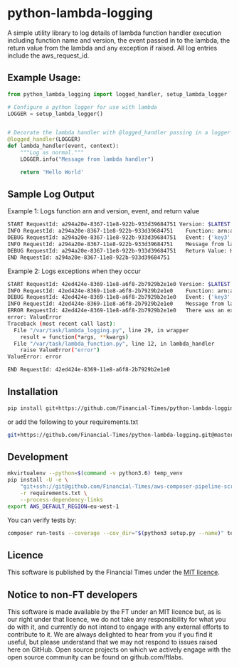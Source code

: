 # python-lambda-logging

A simple utility library to log details of lambda function handler execution including function name and version, the event passed in to the lambda, the return value from the lambda and any exception if raised. All log entries include the aws_request_id.

## Example Usage:

```python
from python_lambda_logging import logged_handler, setup_lambda_logger

# Configure a python logger for use with lambda
LOGGER = setup_lambda_logger()


# Decorate the lambda handler with @logged_handler passing in a logger
@logged_handler(LOGGER)
def lambda_handler(event, context):
    """Log as normal."""
    LOGGER.info("Message from lambda handler")

    return 'Hello World'
```

## Sample Log Output

Example 1: Logs function arn and version, event, and return value

```sh
START RequestId: a294a20e-8367-11e8-922b-933d39684751 Version: $LATEST
INFO RequestId: a294a20e-8367-11e8-922b-933d39684751	Function: arn:aws:lambda:eu-west-1:783072210281:function:Logging-test - $LATEST
DEBUG RequestId: a294a20e-8367-11e8-922b-933d39684751	Event: {'key3': 'value3', 'key2': 'value2', 'key1': 'value1'}
INFO RequestId: a294a20e-8367-11e8-922b-933d39684751	Message from lambda handler
DEBUG RequestId: a294a20e-8367-11e8-922b-933d39684751	Return Value: Hello World
END RequestId: a294a20e-8367-11e8-922b-933d39684751
```

Example 2: Logs exceptions when they occur

```sh
START RequestId: 42ed424e-8369-11e8-a6f8-2b7929b2e1e0 Version: $LATEST
INFO RequestId: 42ed424e-8369-11e8-a6f8-2b7929b2e1e0	Function: arn:aws:lambda:eu-west-1:783072210281:function:Logging-test - $LATEST
DEBUG RequestId: 42ed424e-8369-11e8-a6f8-2b7929b2e1e0	Event: {'key3': 'value3', 'key2': 'value2', 'key1': 'value1'}
INFO RequestId: 42ed424e-8369-11e8-a6f8-2b7929b2e1e0	Message from lambda handler
ERROR RequestId: 42ed424e-8369-11e8-a6f8-2b7929b2e1e0	There was an exception raised in arn:aws:lambda:eu-west-1:783072210281:function:Logging-test
error: ValueError
Traceback (most recent call last):
  File "/var/task/lambda_logging.py", line 29, in wrapper
    result = function(*args, **kwargs)
  File "/var/task/lambda_function.py", line 12, in lambda_handler
    raise ValueError("error")
ValueError: error

END RequestId: 42ed424e-8369-11e8-a6f8-2b7929b2e1e0
```

## Installation

```bash
pip install git+https://github.com/Financial-Times/python-lambda-logging.git@master#egg=python_lambda_logging
```

or add the following to your requirements.txt

```bash
git+https://github.com/Financial-Times/python-lambda-logging.git@master#egg=python_lambda_logging
```

## Development

```bash
mkvirtualenv --python=$(command -v python3.6) temp_venv
pip install -U -e \
    "git+ssh://git@github.com/Financial-Times/aws-composer-pipeline-scripts-general.git@master#egg=aws_composer_general[python_release]" \
    -r requirements.txt \
    --process-dependency-links
export AWS_DEFAULT_REGION=eu-west-1
```

You can verify tests by:

```bash
composer run-tests --coverage --cov_dir="$(python3 setup.py --name)" tests/
```

## Licence

This software is published by the Financial Times under the [MIT licence](http://opensource.org/licenses/MIT).

## Notice to non-FT developers

This software is made available by the FT under an MIT licence but, as is our right under that licence, we do not take any responsibility for what you do with it, and currently do not intend to engage with any external efforts to contribute to it.  We are always delighted to hear from you if you find it useful, but please understand that we may not respond to issues raised here on GitHub.  Open source projects on which we actively engage with the open source community can be found on github.com/ftlabs.
